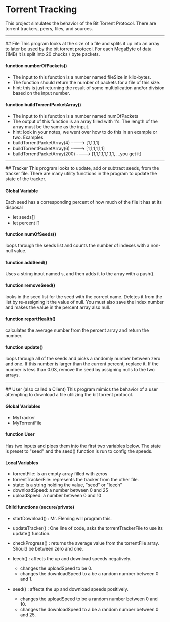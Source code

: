 #  Torrent Tracking
This project simulates the behavior of the Bit Torrent Protocol.  There are torrent trackers, peers, files, and sources.

<hr/>
##  File
This program looks at the size of a file and splits it up into an array to later be used by the bit torrent protocol.  For each MegaByte of data (1MB) it is split into 20 chucks / byte packets.

####  function numberOfPackets()
-  The input to this function is a number named fileSize in kilo-bytes.
-  The function should return the number of packets for a file of this size.
-  hint: this is just returning the result of some multiplication and/or division based on the input number.

####  function buildTorrentPacketArray()
-  The input to this function is a number named numOfPackets
-  The output of this function is an array filled with 1's.  The length of the array must be the same as the input.
-  hint: look in your notes, we went over how to do this in an example or two.
Examples
-  buildTorrentPacketArray(4)   ---->  [1,1,1,1]
-  buildTorrentPacketArray(6)   ---->  [1,1,1,1,1,1]
-  buildTorrentPacketArray(200) ---->  [1,1,1,1,1,1,1,1, ...you get it]


<hr/>
##  Tracker
This program looks to update, add or subtract seeds, from the tracker file.  There are many utility functions in the program to update the state of the tracker.

####  Global Variable
Each seed has a corresponding percent of how much of the file it has at its disposal
-  let seeds[]
-  let percent []

####  function numOfSeeds()
loops through the seeds list and counts the number of indexes with a non-null value.

####  function addSeed()
Uses a string input named s, and then adds it to the array with a push().

####  function removeSeed()
looks in the seed list for the seed with the correct name.  Deletes it from the list by re-assigning it the value of null.  You must also save the index number and makes the value in the percent array also null.

####  function reportHealth()
calculates the average number from the percent array and return the number.

####  function update()
loops through all of the seeds and picks a randomly number between zero and one.  If this number is larger than the current percent, replace it.  If the number is less than 0.03, remove the seed by assigning nulls to the two arrays.




<hr/>
##  User (also called a Client)
This program mimics the behavior of a user attempting to download a file utilizing the bit torrent protocol.

####  Global Variables
-  MyTracker
-  MyTorrentFile

####  function User
Has two inputs and pipes them into the first two variables below.  The state is preset to "seed" and the seed() function is run to config the speeds.

####  Local Variables
-  torrentFile: Is an empty array filled with zeros
-  torrentTrackerFile: represents the tracker from the other file.
-  state:  Is a string holding the value, "seed" or "leech"
-  downloadSpeed:  a number between 0 and 25
-  uploadSpeed:  a number between 0 and 10


####  Child functions (secure/private)

-  startDownload() : Mr. Fleming will program this.

-  updateTracker() : One line of code, asks the torrentTrackerFile to use its update() function.

-  checkProgress() : returns the average value from the torrentFile array.  Should be between zero and one.

-  leech() :  affects the up and download speeds negatively.
    -  changes the uploadSpeed to be 0.
    -  changes the downloadSpeed to a be a random number between 0 and 1.

-  seed() : affects the up and download speeds positively.
    -  changes the uploadSpeed to be a random number between 0 and 10.
    -  changes the downloadSpeed to a be a random number between 0 and 25.
